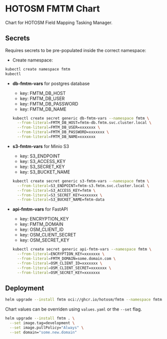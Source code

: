 # HOTOSM FMTM Chart

Chart for HOTOSM Field Mapping Tasking Manager.

## Secrets

Requires secrets to be pre-populated inside the correct namespace:

- Create namespace:

```bash
kubectl create namespace fmtm
kubectl 
```

- **db-fmtm-vars** for postgres database

  - key: FMTM_DB_HOST
  - key: FMTM_DB_USER
  - key: FMTM_DB_PASSWORD
  - key: FMTM_DB_NAME

  ```bash
  kubectl create secret generic db-fmtm-vars --namespace fmtm \
    --from-literal=FMTM_DB_HOST=fmtm-db.fmtm.svc.cluster.local \
    --from-literal=FMTM_DB_USER=xxxxxxx \
    --from-literal=FMTM_DB_PASSWORD=xxxxxxx \
    --from-literal=FMTM_DB_NAME=xxxxxxx
  ```

- **s3-fmtm-vars** for Minio S3

  - key: S3_ENDPOINT
  - key: S3_ACCESS_KEY
  - key: S3_SECRET_KEY
  - key: S3_BUCKET_NAME

  ```bash
  kubectl create secret generic s3-fmtm-vars --namespace fmtm \
    --from-literal=S3_ENDPOINT=fmtm-s3.fmtm.svc.cluster.local \
    --from-literal=S3_ACCESS_KEY=fmtm \
    --from-literal=S3_SECRET_KEY=xxxxxxx \
    --from-literal=S3_BUCKET_NAME=fmtm-data
  ```

- **api-fmtm-vars** for FastAPI

  - key: ENCRYPTION_KEY
  - key: FMTM_DOMAIN
  - key: OSM_CLIENT_ID
  - key: OSM_CLIENT_SECRET
  - key: OSM_SECRET_KEY

  ```bash
  kubectl create secret generic api-fmtm-vars --namespace fmtm \
    --from-literal=ENCRYPTION_KEY=xxxxxxx \
    --from-literal=FMTM_DOMAIN=some.domain.com \
    --from-literal=OSM_CLIENT_ID=xxxxxxx \
    --from-literal=OSM_CLIENT_SECRET=xxxxxxx \
    --from-literal=OSM_SECRET_KEY=xxxxxxx
  ```

## Deployment

```bash
helm upgrade --install fmtm oci://ghcr.io/hotosm/fmtm --namespace fmtm
```

Chart values can be overriden using `values.yaml` or the `--set` flag.

```bash
helm upgrade --install fmtm . \
  --set image.tag=development \
  --set image.pullPolicy="Always" \
  --set domain="some.new.domain"
```
